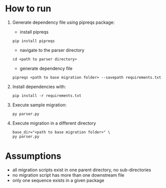 # How to run

1. Generate dependency file using pipreqs package:
    - install pipreqs
    ```
    pip install pipreqs
    ```

    - navigate to the parser directory
    ```
    cd <path to parser directory>
    ```

    - generate dependency file
    ```
    pipreqs <path to base migration folder> --savepath requirements.txt
    ```

2. Install dependencies with:
    ```
    pip install -r requirements.txt
    ```

3. Execute sample migration:
    ```
    py parser.py
    ```
    
4. Execute migration in a different directory
    ```
    base_dir="<path to base migration folder>" \
    py parser.py
    ```

# Assumptions
- all migration scripts exist in one parent directory, no sub-directories
- no migration script has more than one downstream file
- only one sequence exists in a given package